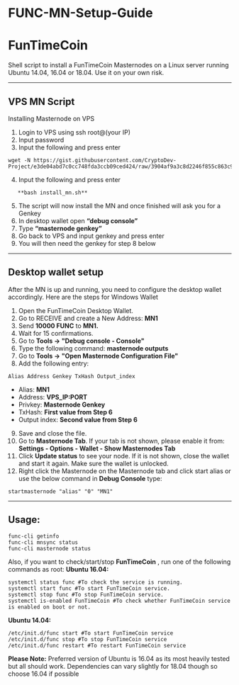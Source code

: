 # FUNC-MN-Setup-Guide

# FunTimeCoin
Shell script to install a FunTimeCoin Masternodes on a Linux server running Ubuntu 14.04, 16.04 or 18.04. Use it on your own risk.

***
## VPS MN Script
Installing Masternode on VPS
 1. Login to VPS using ssh root@(your IP)
 2. Input password
 3. Input the following and press enter
 ```
 wget -N https://gist.githubusercontent.com/CryptoDev-Project/e3de04abd7c0cc748fda3ccb09ced424/raw/3904af9a3c8d2246f855c863c973d8ec305085ce/install_mn.sh
 ```
 4. Input the following and press enter
 ```
	**bash install_mn.sh**
```
 5. The script will now install the MN and once finished will ask you for a Genkey 
 6. In desktop wallet open **“debug console”**
 7. Type **“masternode genkey”**
 8. Go back to VPS and input genkey and press enter
 9. You will then need the genkey for step 8 below

***
## Desktop wallet setup
After the MN is up and running, you need to configure the desktop wallet accordingly. Here are the steps for Windows Wallet
 1. Open the FunTimeCoin Desktop Wallet.
 2. Go to RECEIVE and create a New Address: **MN1**
 3. Send **10000 FUNC** to **MN1.**
 4. Wait for 15 confirmations.
 5. Go to **Tools -> "Debug console - Console"**
 6. Type the following command: **masternode outputs**
 7. Go to **Tools -> "Open Masternode Configuration File"**
 8. Add the following entry:
 ```
Alias Address Genkey TxHash Output_index
```
* Alias: **MN1**
* Address: **VPS_IP:PORT**
* Privkey: **Masternode Genkey**
* TxHash: **First value from Step 6**
* Output index: **Second value from Step 6**
 9. Save and close the file.
 10. Go to **Masternode Tab**. If your tab is not shown, please enable it from: **Settings - Options - Wallet - Show Masternodes Tab**
 11. Click **Update status** to see your node. If it is not shown, close the wallet and start it again. Make sure the wallet is unlocked.
 12. Right click the Masternode on the Masternode tab and click start alias or use the below command in **Debug Console** type:
 ```
startmasternode "alias" "0" "MN1"
```

***
## Usage:
```
func-cli getinfo
func-cli mnsync status
func-cli masternode status
```
Also, if you want to check/start/stop **FunTimeCoin** , run one of the following commands as root:
**Ubuntu 16.04:**
```
systemctl status func #To check the service is running.
systemctl start func #To start FunTimeCoin service.
systemctl stop func #To stop FunTimeCoin service.
systemctl is-enabled FunTimeCoin #To check whether FunTimeCoin service is enabled on boot or not.
```
**Ubuntu 14.04:**
```
/etc/init.d/func start #To start FunTimeCoin service
/etc/init.d/func stop #To stop FunTimeCoin service
/etc/init.d/func restart #To restart FunTimeCoin service
```
**Please Note:** Preferred version of Ubuntu is 16.04 as its most heavily tested but all should work. Dependencies can vary slightly for 18.04 though so choose 16.04 if possible
